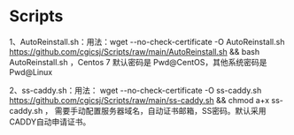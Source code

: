 # Scripts
1、AutoReinstall.sh：用法：wget --no-check-certificate -O AutoReinstall.sh https://github.com/cgicsj/Scripts/raw/main/AutoReinstall.sh && bash AutoReinstall.sh ，Centos 7 默认密码是 Pwd@CentOS，其他系统密码是 Pwd@Linux

2、ss-caddy.sh：用法： wget --no-check-certificate -O ss-caddy.sh https://github.com/cgicsj/Scripts/raw/main/ss-caddy.sh && chmod a+x ss-caddy.sh   ，
需要手动配置服务器域名，自动证书邮箱，SS密码。默认采用CADDY自动申请证书。
